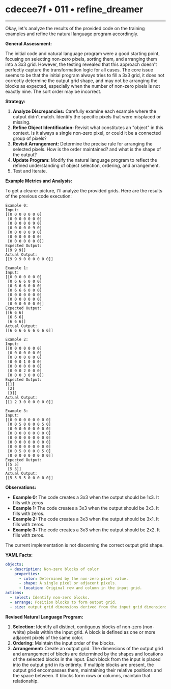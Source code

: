 # cdecee7f • 011 • refine_dreamer

---
Okay, let's analyze the results of the provided code on the training examples and refine the natural language program accordingly.

**General Assessment:**

The initial code and natural language program were a good starting point, focusing on selecting non-zero pixels, sorting them, and arranging them into a 3x3 grid. However, the testing revealed that this approach doesn't perfectly capture the transformation logic for all cases. The core issue seems to be that the initial program always tries to fill a 3x3 grid, it does not correctly determine the output grid shape, and may not be arranging the blocks as expected, especially when the number of non-zero pixels is not exactly nine. The sort order may be incorrect.

**Strategy:**

1.  **Analyze Discrepancies:** Carefully examine each example where the output didn't match. Identify the specific pixels that were misplaced or missing.
2.  **Refine Object Identification:** Revisit what constitutes an "object" in this context. Is it always a single non-zero pixel, or could it be a connected group of pixels?
3.  **Revisit Arrangement:** Determine the precise rule for arranging the selected pixels. How is the order maintained? and what is the shape of the output?
4.  **Update Program:** Modify the natural language program to reflect the refined understanding of object selection, ordering, and arrangement.
5. Test and Iterate.

**Example Metrics and Analysis:**

To get a clearer picture, I'll analyze the provided grids.
Here are the results of the previous code execution:

```
Example 0:
Input:
[[0 0 0 0 0 0 0]
 [0 0 0 0 0 0 0]
 [0 0 0 0 0 9 0]
 [0 0 0 0 0 9 0]
 [0 0 0 0 0 9 0]
 [0 0 0 0 0 0 0]
 [0 0 0 0 0 0 0]]
Expected Output:
[[9 9 9]]
Actual Output:
[[9 9 9 0 0 0 0 0 0]]

Example 1:
Input:
[[0 0 0 0 0 0 0]
 [0 6 6 6 0 0 0]
 [0 6 6 6 0 0 0]
 [0 6 6 6 0 0 0]
 [0 0 0 0 0 0 0]
 [0 0 0 0 0 0 0]
 [0 0 0 0 0 0 0]]
Expected Output:
[[6 6 6]
 [6 6 6]
 [6 6 6]]
Actual Output:
[[6 6 6 6 6 6 6 6 6]]

Example 2:
Input:
[[0 0 0 0 0 0 0]
 [0 0 0 0 0 0 0]
 [0 0 0 0 0 0 0]
 [0 0 0 1 0 0 0]
 [0 0 0 0 0 0 0]
 [0 0 0 2 0 0 0]
 [0 0 0 3 0 0 0]]
Expected Output:
[[1]
 [2]
 [3]]
Actual Output:
[[1 2 3 0 0 0 0 0 0]]

Example 3:
Input:
[[0 0 0 0 0 0 0 0 0]
 [0 0 5 0 0 0 0 5 0]
 [0 0 0 0 0 0 0 0 0]
 [0 0 0 0 0 0 0 0 0]
 [0 0 0 0 0 0 0 0 0]
 [0 0 0 0 0 0 0 0 0]
 [0 0 0 0 0 0 0 0 0]
 [0 0 5 0 0 0 0 5 0]
 [0 0 0 0 0 0 0 0 0]]
Expected Output:
[[5 5]
 [5 5]]
Actual Output:
[[5 5 5 5 0 0 0 0 0]]
```

**Observations:**

*   **Example 0:** The code creates a 3x3 when the output should be 1x3. It fills with zeros
*   **Example 1:** The code creates a 3x3 when the output should be 3x3. It fills with zeros.
*   **Example 2:** The code creates a 3x3 when the output should be 3x1. It fills with zeros.
*   **Example 3:** The code creates a 3x3 when the output should be 2x2. It fills with zeros.

The current implementation is not discerning the correct output grid shape.

**YAML Facts:**

```yaml
objects:
  - description: Non-zero blocks of color
    properties:
      - color: Determined by the non-zero pixel value.
      - shape: A single pixel or adjacent pixels.
      - location: Original row and column in the input grid.
actions:
  - select: Identify non-zero blocks.
  - arrange: Position blocks to form output grid.
  - size: output grid dimensions derived from the input grid dimensions and block shapes.
```

**Revised Natural Language Program:**

1.  **Selection:** Identify all distinct, contiguous blocks of non-zero (non-white) pixels within the input grid. A block is defined as one or more adjacent pixels of the same color.
2.  **Ordering:** Maintain the input order of the blocks.
3.  **Arrangement:** Create an output grid. The dimensions of the output grid and arrangement of blocks are determined by the shapes and locations of the selected blocks in the input. Each block from the input is placed into the output grid in its entirety. If multiple blocks are present, the output grid encompasses them, maintaining their relative positions and the space between. If blocks form rows or columns, maintain that relationship.


